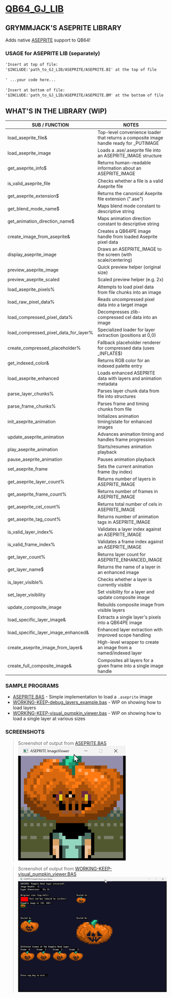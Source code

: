 # [QB64_GJ_LIB](../README.md)
## GRYMMJACK'S ASEPRITE LIBRARY

Adds native [ASEPRITE](https://www.aseprite.org/) support to QB64!

### USAGE for ASEPRITE LIB (separately)
```basic
'Insert at top of file:
'$INCLUDE:'path_to_GJ_LIB/ASEPRITE/ASEPRITE.BI' at the top of file

' ...your code here...

'Insert at bottom of file: 
'$INCLUDE:'path_to_GJ_LIB/ASEPRITE/ASEPRITE.BM' at the bottom of file
```



## WHAT'S IN THE LIBRARY (WIP)
| SUB / FUNCTION | NOTES |
|----------------|-------|
| load_aseprite_file&      | Top-level convenience loader that returns a composite image handle ready for _PUTIMAGE
| load_aseprite_image      | Loads a .ase/.aseprite file into an ASEPRITE_IMAGE structure
| get_aseprite_info$       | Returns human-readable information about an ASEPRITE_IMAGE
| is_valid_aseprite_file   | Checks whether a file is a valid Aseprite file
| get_aseprite_extension$  | Returns the canonical Aseprite file extension (".ase")
| get_blend_mode_name$     | Maps blend mode constant to descriptive string
| get_animation_direction_name$ | Maps animation direction constant to descriptive string
| create_image_from_aseprite&| Creates a QB64PE image handle from loaded Aseprite pixel data
| display_aseprite_image   | Draws an ASEPRITE_IMAGE to the screen (with scale/centering)
| preview_aseprite_image   | Quick preview helper (original size)
| preview_aseprite_scaled  | Scaled preview helper (e.g. 2x)
| load_aseprite_pixels%    | Attempts to load pixel data from file chunks into an image
| load_raw_pixel_data%     | Reads uncompressed pixel data into a target image
| load_compressed_pixel_data% | Decompresses zlib-compressed cel data into an image
| load_compressed_pixel_data_for_layer% | Specialized loader for layer extraction (positions at 0,0)
| create_compressed_placeholder% | Fallback placeholder renderer for compressed data (uses _INFLATE$)
| get_indexed_color&       | Returns RGB color for an indexed palette entry
| load_aseprite_enhanced   | Loads enhanced ASEPRITE data with layers and animation metadata
| parse_layer_chunks%      | Parses layer chunk data from file into structures
| parse_frame_chunks%      | Parses frame and timing chunks from file
| init_aseprite_animation  | Initializes animation timing/state for enhanced images
| update_aseprite_animation| Advances animation timing and handles frame progression
| play_aseprite_animation  | Starts/resumes animation playback
| pause_aseprite_animation | Pauses animation playback
| set_aseprite_frame       | Sets the current animation frame (by index)
| get_aseprite_layer_count%| Returns number of layers in ASEPRITE_IMAGE
| get_aseprite_frame_count%| Returns number of frames in ASEPRITE_IMAGE
| get_aseprite_cel_count%  | Returns total number of cels in ASEPRITE_IMAGE
| get_aseprite_tag_count%  | Returns number of animation tags in ASEPRITE_IMAGE
| is_valid_layer_index%    | Validates a layer index against an ASEPRITE_IMAGE
| is_valid_frame_index%    | Validates a frame index against an ASEPRITE_IMAGE
| get_layer_count%         | Returns layer count for ASEPRITE_ENHANCED_IMAGE
| get_layer_name$          | Returns the name of a layer in an enhanced image
| is_layer_visible%        | Checks whether a layer is currently visible
| set_layer_visibility     | Set visibility for a layer and update composite image
| update_composite_image   | Rebuilds composite image from visible layers
| load_specific_layer_image& | Extracts a single layer's pixels into a QB64PE image
| load_specific_layer_image_enhanced& | Enhanced layer extraction with improved scope handling
| create_aseprite_image_from_layer& | High-level wrapper to create an image from a named/indexed layer
| create_full_composite_image& | Composites all layers for a given frame into a single image handle

### SAMPLE PROGRAMS
- [ASEPRITE.BAS](ASEPRITE.BAS) - Simple implementation to load a `.aseprite` image
- [WORKING-KEEP-debug_layers_example.bas](WORKING-KEEP-debug_layers_example.bas) - WIP on showing how to load layers
- [WORKING-KEEP-visual_pumpkin_viewer.bas](WORKING-KEEP-visual_pumpkin_viewer.bas) - WIP on showing how to load a single layer at various sizes

### SCREENSHOTS
> Screenshot of output from [ASEPRITE.BAS](ASEPRITE.BAS)
![Example output from [ASEPRITE.BAS](ASEPRITE.BAS)](ASEPRITE.png)

> Screenshot of output from [WORKING-KEEP-visual_pumpkin_viewer.BAS](WORKING-KEEP-visual_pumpkin_viewer.BAS)
![Example output from [WORKING-KEEP-visual_pumpkin_viewer.BAS](WORKING-KEEP-visual_pumpkin_viewer.BAS)](WORKING-KEEP-visual_pumpkin_viewer.png)
